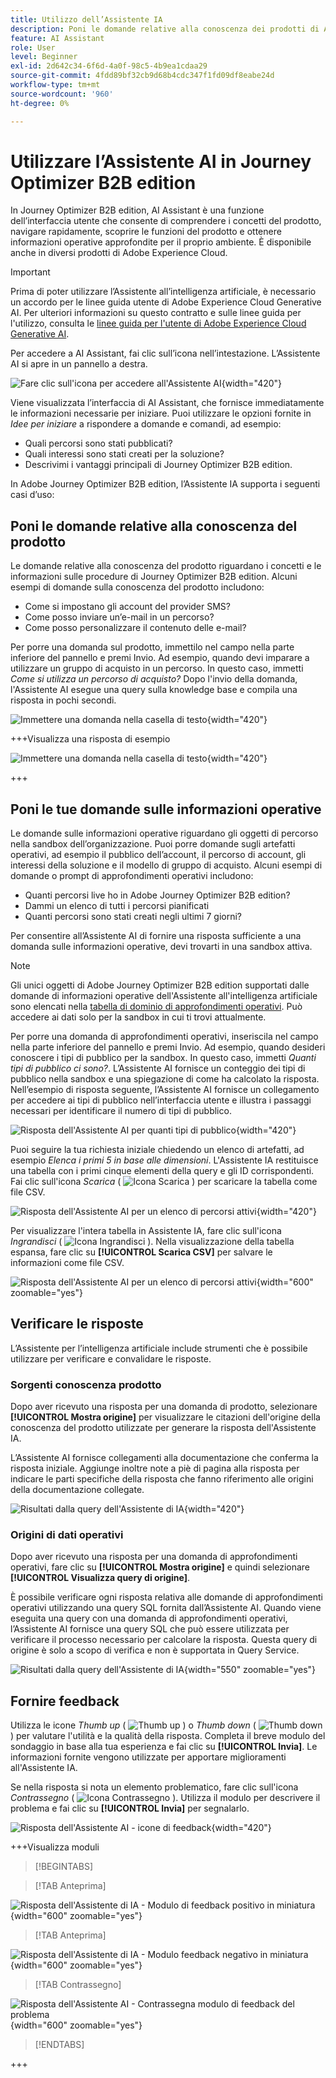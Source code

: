 ```yaml
---
title: Utilizzo dell’Assistente IA
description: Poni le domande relative alla conoscenza dei prodotti di AI Assistant e ottieni informazioni operative su percorsi, tipi di pubblico e gruppi di acquisto in Journey Optimizer B2B edition.
feature: AI Assistant
role: User
level: Beginner
exl-id: 2d642c34-6f6d-4a0f-98c5-4b9ea1cdaa29
source-git-commit: 4fdd89bf32cb9d68b4cdc347f1fd09df8eabe24d
workflow-type: tm+mt
source-wordcount: '960'
ht-degree: 0%

---
```


# Utilizzare l’Assistente AI in Journey Optimizer B2B edition

In Journey Optimizer B2B edition, AI Assistant è una funzione dell’interfaccia utente che consente di comprendere i concetti del prodotto, navigare rapidamente, scoprire le funzioni del prodotto e ottenere informazioni operative approfondite per il proprio ambiente. È disponibile anche in diversi prodotti di Adobe Experience Cloud.

>[!IMPORTANT]
>
>Prima di poter utilizzare l’Assistente all’intelligenza artificiale, è necessario un accordo per le linee guida utente di Adobe Experience Cloud Generative AI. Per ulteriori informazioni su questo contratto e sulle linee guida per l&#39;utilizzo, consulta le [linee guida per l&#39;utente di Adobe Experience Cloud Generative AI](https://www.adobe.com/legal/licenses-terms/adobe-dx-gen-ai-user-guidelines.html).

Per accedere a AI Assistant, fai clic sull’icona nell’intestazione. L’Assistente AI si apre in un pannello a destra.

![Fare clic sull&#39;icona per accedere all&#39;Assistente AI](./assets/ai-assistant-icon-displayed.png){width="420"}

Viene visualizzata l’interfaccia di AI Assistant, che fornisce immediatamente le informazioni necessarie per iniziare. Puoi utilizzare le opzioni fornite in _Idee per iniziare_ a rispondere a domande e comandi, ad esempio:

* Quali percorsi sono stati pubblicati?
* Quali interessi sono stati creati per la soluzione?
* Descrivimi i vantaggi principali di Journey Optimizer B2B edition.

In Adobe Journey Optimizer B2B edition, l’Assistente IA supporta i seguenti casi d’uso:

## Poni le domande relative alla conoscenza del prodotto

Le domande relative alla conoscenza del prodotto riguardano i concetti e le informazioni sulle procedure di Journey Optimizer B2B edition. Alcuni esempi di domande sulla conoscenza del prodotto includono:

* Come si impostano gli account del provider SMS?
* Come posso inviare un’e-mail in un percorso?
* Come posso personalizzare il contenuto delle e-mail?

Per porre una domanda sul prodotto, immettilo nel campo nella parte inferiore del pannello e premi Invio. Ad esempio, quando devi imparare a utilizzare un gruppo di acquisto in un percorso. In questo caso, immetti _Come si utilizza un percorso di acquisto?_ Dopo l&#39;invio della domanda, l&#39;Assistente AI esegue una query sulla knowledge base e compila una risposta in pochi secondi.

![Immettere una domanda nella casella di testo](./assets/ai-assistant-ask-question.png){width="420"}

+++Visualizza una risposta di esempio

![Immettere una domanda nella casella di testo](./assets/ai-assistant-product-answer.png){width="420"}

+++

## Poni le tue domande sulle informazioni operative

Le domande sulle informazioni operative riguardano gli oggetti di percorso nella sandbox dell’organizzazione. Puoi porre domande sugli artefatti operativi, ad esempio il pubblico dell’account, il percorso di account, gli interessi della soluzione e il modello di gruppo di acquisto. Alcuni esempi di domande o prompt di approfondimenti operativi includono:

* Quanti percorsi live ho in Adobe Journey Optimizer B2B edition?
* Dammi un elenco di tutti i percorsi pianificati
* Quanti percorsi sono stati creati negli ultimi 7 giorni?

Per consentire all’Assistente AI di fornire una risposta sufficiente a una domanda sulle informazioni operative, devi trovarti in una sandbox attiva.

>[!NOTE]
>
>Gli unici oggetti di Adobe Journey Optimizer B2B edition supportati dalle domande di informazioni operative dell&#39;Assistente all&#39;intelligenza artificiale sono elencati nella [tabella di dominio di approfondimenti operativi](./ai-assistant-overview.md#operational-insights). Può accedere ai dati solo per la sandbox in cui ti trovi attualmente.

Per porre una domanda di approfondimenti operativi, inseriscila nel campo nella parte inferiore del pannello e premi Invio. Ad esempio, quando desideri conoscere i tipi di pubblico per la sandbox. In questo caso, immetti _Quanti tipi di pubblico ci sono?_.  L’Assistente AI fornisce un conteggio dei tipi di pubblico nella sandbox e una spiegazione di come ha calcolato la risposta. Nell’esempio di risposta seguente, l’Assistente AI fornisce un collegamento per accedere ai tipi di pubblico nell’interfaccia utente e illustra i passaggi necessari per identificare il numero di tipi di pubblico.

![Risposta dell&#39;Assistente AI per quanti tipi di pubblico](./assets/ai-assistant-insights-answer.png){width="420"}

Puoi seguire la tua richiesta iniziale chiedendo un elenco di artefatti, ad esempio _Elenca i primi 5 in base alle dimensioni_. L&#39;Assistente IA restituisce una tabella con i primi cinque elementi della query e gli ID corrispondenti. Fai clic sull&#39;icona _Scarica_ ( ![Icona Scarica](../assets/do-not-localize/icon-download.svg) ) per scaricare la tabella come file CSV.

![Risposta dell&#39;Assistente AI per un elenco di percorsi attivi](./assets/ai-assistant-artifacts-query.png){width="420"}

Per visualizzare l&#39;intera tabella in Assistente IA, fare clic sull&#39;icona _Ingrandisci_ ( ![Icona Ingrandisci](../assets/do-not-localize/icon-maximize.svg) ). Nella visualizzazione della tabella espansa, fare clic su **[!UICONTROL Scarica CSV]** per salvare le informazioni come file CSV.

![Risposta dell&#39;Assistente AI per un elenco di percorsi attivi](./assets/ai-assistant-artifacts-maximize.png){width="600" zoomable="yes"}

## Verificare le risposte

L’Assistente per l’intelligenza artificiale include strumenti che è possibile utilizzare per verificare e convalidare le risposte.

### Sorgenti conoscenza prodotto

Dopo aver ricevuto una risposta per una domanda di prodotto, selezionare **[!UICONTROL Mostra origine]** per visualizzare le citazioni dell&#39;origine della conoscenza del prodotto utilizzate per generare la risposta dell&#39;Assistente IA.

L’Assistente AI fornisce collegamenti alla documentazione che conferma la risposta iniziale. Aggiunge inoltre note a piè di pagina alla risposta per indicare le parti specifiche della risposta che fanno riferimento alle origini della documentazione collegate.

![Risultati dalla query dell&#39;Assistente di IA](./assets/ai-assistant-product-answer-sources.png){width="420"}

### Origini di dati operativi

Dopo aver ricevuto una risposta per una domanda di approfondimenti operativi, fare clic su **[!UICONTROL Mostra origine]** e quindi selezionare **[!UICONTROL Visualizza query di origine]**.

È possibile verificare ogni risposta relativa alle domande di approfondimenti operativi utilizzando una query SQL fornita dall’Assistente AI. Quando viene eseguita una query con una domanda di approfondimenti operativi, l’Assistente AI fornisce una query SQL che può essere utilizzata per verificare il processo necessario per calcolare la risposta. Questa query di origine è solo a scopo di verifica e non è supportata in Query Service.

![Risultati dalla query dell&#39;Assistente di IA](./assets/ai-assistant-artifacts-query-source.png){width="550" zoomable="yes"}

## Fornire feedback

Utilizza le icone _Thumb up_ ( ![Thumb up](../assets/do-not-localize/icon-thumb-up.svg) ) o _Thumb down_ ( ![Thumb down](../assets/do-not-localize/icon-thumb-down.svg) ) per valutare l&#39;utilità e la qualità della risposta. Completa il breve modulo del sondaggio in base alla tua esperienza e fai clic su **[!UICONTROL Invia]**. Le informazioni fornite vengono utilizzate per apportare miglioramenti all&#39;Assistente IA.

Se nella risposta si nota un elemento problematico, fare clic sull&#39;icona _Contrassegno_ ( ![Icona Contrassegno](../assets/do-not-localize/icon-flag.svg) ). Utilizza il modulo per descrivere il problema e fai clic su **[!UICONTROL Invia]** per segnalarlo.

![Risposta dell&#39;Assistente AI - icone di feedback](./assets/ai-assistant-response-feedback-icons.png){width="420"}

+++Visualizza moduli

>[!BEGINTABS]

>[!TAB Anteprima]

![Risposta dell&#39;Assistente di IA - Modulo di feedback positivo in miniatura](./assets/ai-assistant-response-feedback-positive-form.png){width="600" zoomable="yes"}

>[!TAB Anteprima]

![Risposta dell&#39;Assistente di IA - Modulo feedback negativo in miniatura](./assets/ai-assistant-response-feedback-negative-form.png){width="600" zoomable="yes"}

>[!TAB Contrassegno]

![Risposta dell&#39;Assistente AI - Contrassegna modulo di feedback del problema](./assets/ai-assistant-response-feedback-flagged-form.png){width="600" zoomable="yes"}

>[!ENDTABS]

+++
